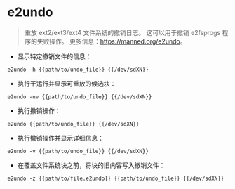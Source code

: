 # e2undo

> 重放 ext2/ext3/ext4 文件系统的撤销日志。
> 这可以用于撤销 e2fsprogs 程序的失败操作。
> 更多信息：<https://manned.org/e2undo>。

- 显示特定撤销文件的信息：

`e2undo -h {{path/to/undo_file}} {{/dev/sdXN}}`

- 执行干运行并显示可重放的候选块：

`e2undo -nv {{path/to/undo_file}} {{/dev/sdXN}}`

- 执行撤销操作：

`e2undo {{path/to/undo_file}} {{/dev/sdXN}}`

- 执行撤销操作并显示详细信息：

`e2undo -v {{path/to/undo_file}} {{/dev/sdXN}}`

- 在覆盖文件系统块之前，将块的旧内容写入撤销文件：

`e2undo -z {{path/to/file.e2undo}} {{path/to/undo_file}} {{/dev/sdXN}}`